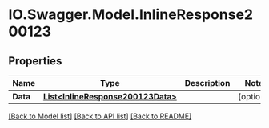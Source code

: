 # IO.Swagger.Model.InlineResponse200123
## Properties

Name | Type | Description | Notes
------------ | ------------- | ------------- | -------------
**Data** | [**List&lt;InlineResponse200123Data&gt;**](InlineResponse200123Data.md) |  | [optional] 

[[Back to Model list]](../README.md#documentation-for-models) [[Back to API list]](../README.md#documentation-for-api-endpoints) [[Back to README]](../README.md)

